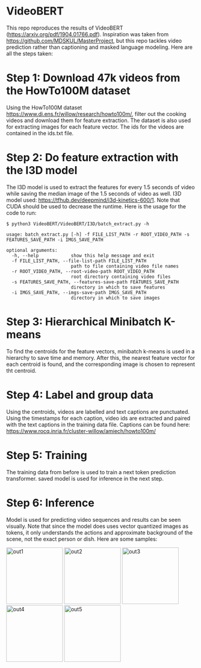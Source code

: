 # VideoBERT
This repo reproduces the results of VideoBERT (https://arxiv.org/pdf/1904.01766.pdf). Inspiration was taken from https://github.com/MDSKUL/MasterProject, but this repo tackles video prediction rather than captioning and masked language modeling. Here are all the steps taken:

# Step 1: Download 47k videos from the HowTo100M dataset
Using the HowTo100M dataset https://www.di.ens.fr/willow/research/howto100m/, filter out the cooking videos and download them for feature extraction. The dataset is also used for extracting images for each feature vector. The ids for the videos are contained in the ids.txt file. 

# Step 2: Do feature extraction with the I3D model
The I3D model is used to extract the features for every 1.5 seconds of video while saving the median image of the 1.5 seconds of video as well. I3D model used: https://tfhub.dev/deepmind/i3d-kinetics-600/1. Note that CUDA should be used to decrease the runtime. Here is the usage for the code to run:

```
$ python3 VideoBERT/VideoBERT/I3D/batch_extract.py -h

usage: batch_extract.py [-h] -f FILE_LIST_PATH -r ROOT_VIDEO_PATH -s FEATURES_SAVE_PATH -i IMGS_SAVE_PATH

optional arguments:
  -h, --help            show this help message and exit
  -f FILE_LIST_PATH, --file-list-path FILE_LIST_PATH
                        path to file containing video file names
  -r ROOT_VIDEO_PATH, --root-video-path ROOT_VIDEO_PATH
                        root directory containing video files
  -s FEATURES_SAVE_PATH, --features-save-path FEATURES_SAVE_PATH
                        directory in which to save features
  -i IMGS_SAVE_PATH, --imgs-save-path IMGS_SAVE_PATH
                        directory in which to save images
```

# Step 3: Hierarchical Minibatch K-means
To find the centroids for the feature vectors, minibatch k-means is used in a hierarchy to save time and memory. After this, the nearest feature vector for each centroid is found, and the corresponding image is chosen to represent tht centroid.

# Step 4: Label and group data
Using the centroids, videos are labelled and text captions are punctuated. Using the timestamps for each caption, video ids are extracted and paired with the text captions in the training data file. Captions can be found here: https://www.rocq.inria.fr/cluster-willow/amiech/howto100m/

# Step 5: Training
The training data from before is used to train a next token prediction transformer. saved model is used for inference in the next step.

# Step 6: Inference
Model is used for predicting video sequences and results can be seen visually. Note that since the model does uses vector quantized images as tokens, it only understands the actions and approximate background of the scene, not the exact person or dish. Here are some samples:

<p float="center" padding=10px>
  <img src="https://github.com/ammesatyajit/videobert/blob/master/results/out-vid-40071.jpg" alt="out1" width="150"/>
  <img src="https://github.com/ammesatyajit/videobert/blob/master/results/out-vid-40171.jpg" alt="out2" width="150"/>
  <img src="https://github.com/ammesatyajit/videobert/blob/master/results/out-vid-40371.jpg" alt="out3" width="150"/>
  <img src="https://github.com/ammesatyajit/videobert/blob/master/results/out-vid-42671.jpg" alt="out4" width="150"/>
  <img src="https://github.com/ammesatyajit/videobert/blob/master/results/out-vid-44471.png" alt="out5" width="150"/>
</p>
